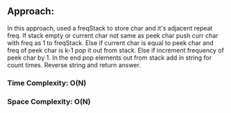 ## Approach:
In this approach, used a freqStack to store char and it's adjacent repeat freq. If stack empty or current char not same as peek char push curr char with freq as 1 to freqStack. Else if current char is equal to peek char and freq of peek char is k-1 pop it out from stack. Else if increment frequency of peek char by 1. In the end pop elements out from stack add in string for count times. Reverse string and return answer.
​
### Time Complexity: O(N)
### Space Complexity: O(N)